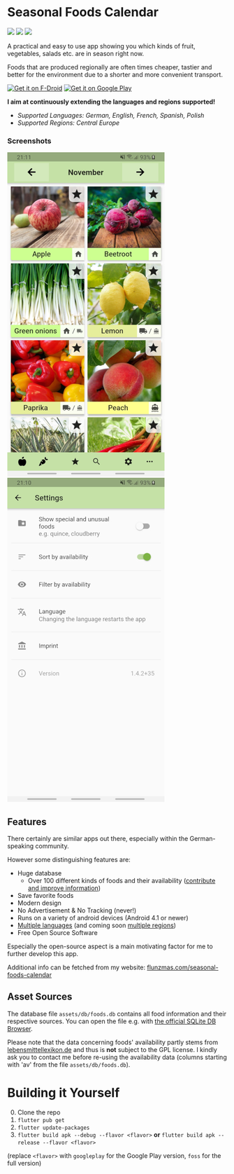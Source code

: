 # Seasonal Foods Calendar

[<img src="https://img.shields.io/github/release/flunzmas/seasoncalendar.svg?logo=github">](https://github.com/Flunzmas/seasoncalendar/releases/latest)
[<img src="https://img.shields.io/f-droid/v/flunzmas.seasoncalendar.svg?logo=F-Droid">](https://f-droid.org/packages/flunzmas.seasoncalendar)
[<img src="https://img.shields.io/github/license/flunzmas/seasoncalendar">](/LICENSE)

A practical and easy to use app showing you which kinds of fruit, vegetables, salads etc. are in season right now.

Foods that are produced regionally are often times cheaper, tastier and better for the environment due to a shorter and more convenient transport.

[<img alt='Get it on F-Droid' src="https://fdroid.gitlab.io/artwork/badge/get-it-on.png" height="75">](https://f-droid.org/packages/flunzmas.seasoncalendar)
[<img alt='Get it on Google Play' src='https://play.google.com/intl/en_us/badges/static/images/badges/en_badge_web_generic.png' height="75">](https://play.google.com/store/apps/details?id=flunzmas.seasoncalendar)

**I aim at continuously extending the languages and regions supported!**

- _Supported Languages: German, English, French, Spanish, Polish_
- _Supported Regions: Central Europe_

### Screenshots

![scr1](assets/screenshots/scr1.jpg) ![scr2](assets/screenshots/scr2.jpg)


## Features

There certainly are similar apps out there, especially within the German-speaking community.

However some distinguishing features are:

- Huge database
  - Over 100 different kinds of foods and their availability ([contribute and improve information](https://github.com/Flunzmas/seasoncalendar/issues/29))
- Save favorite foods
- Modern design
- No Advertisement & No Tracking (never!)
- Runs on a variety of android devices (Android 4.1 or newer)
- [Multiple languages](https://github.com/Flunzmas/seasoncalendar/issues/36) (and coming soon [multiple regions](https://github.com/Flunzmas/seasoncalendar/issues/47))
- Free Open Source Software

Especially the open-source aspect is a main motivating factor for me to further develop this app.

Additional info can be fetched from my website: [flunzmas.com/seasonal-foods-calendar](https://flunzmas.com/seasonal-foods-calendar)

## Asset Sources

The database file `assets/db/foods.db` contains all food information and their respective sources. You can open the file e.g. with [the official SQLite DB Browser](https://sqlitebrowser.org/).

Please note that the data concerning foods' availability partly stems from [lebensmittellexikon.de](https://lebensmittellexikon.de/) and thus is __not__ subject to the GPL license. I kindly ask you to contact me before re-using the availability data (columns starting with 'av' from the file `assets/db/foods.db`).

# Building it Yourself

0. Clone the repo
1. `flutter pub get`
2. `flutter update-packages`
3. `flutter build apk --debug --flavor <flavor>` **or** `flutter build apk --release --flavor <flavor>`

(replace `<flavor>` with `googleplay` for the Google Play version, `foss` for the full version) 
